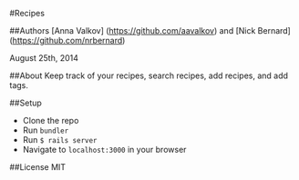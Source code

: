 #Recipes

##Authors
[Anna Valkov] (https://github.com/aavalkov) and [Nick Bernard] (https://github.com/nrbernard)

August 25th, 2014

##About
Keep track of your recipes, search recipes, add recipes, and add tags.

##Setup
* Clone the repo
* Run `bundler`
* Run `$ rails server`
* Navigate to `localhost:3000` in your browser

##License
MIT
